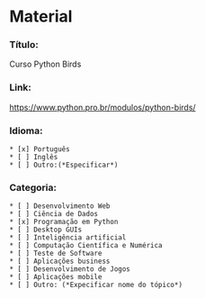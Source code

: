 <!-- Hey, Que bom ver você por aqui!! Já te amamos por querer contribuir com o nosso repositório <3
Com o objetivo de manter tudo em ordem, criamos esse template para você preencher e nos mandar via pull request com a sua contribuição -->
# Material

### __Título:__ 
<!-- Informe aqui o título do material -->
Curso Python Birds

### __Link:__ 
<!-- Link para acessar o material -->
https://www.python.pro.br/modulos/python-birds/

### __Idioma:__
<!-- Marque com um 'x' o idioma do material -->
    * [x] Português
    * [ ] Inglês
    * [ ] Outro:(*Especificar*)

### __Categoria:__
<!-- Selecione aqui qual categoria o material se encaixa  -->
    * [ ] Desenvolvimento Web
    * [ ] Ciência de Dados
    * [x] Programação em Python
    * [ ] Desktop GUIs
    * [ ] Inteligência artificial
    * [ ] Computação Científica e Numérica
    * [ ] Teste de Software
    * [ ] Aplicações business
    * [ ] Desenvolvimento de Jogos
    * [ ] Aplicações mobile
    * [ ] Outro: (*Expecificar nome do tópico*)

<!-- Se você é iniciante no mundo das contribuições, não se desespere! Explicamos como fazer todo o processo no: CONTRIBUINDO.md (Você consegue!!)-->
